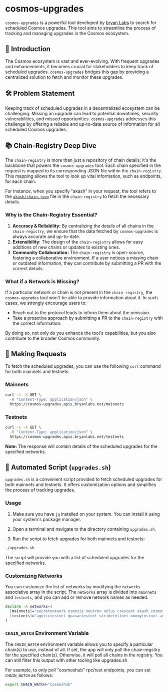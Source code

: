 # cosmos-upgrades

`cosmos-upgrades` is a powerful tool developed by [bryan Labs](https://github.com/bryanlabs) to search for scheduled Cosmos upgrades. This tool aims to streamline the process of tracking and managing upgrades in the Cosmos ecosystem.

## 🌌 Introduction

The Cosmos ecosystem is vast and ever-evolving. With frequent upgrades and enhancements, it becomes crucial for stakeholders to keep track of scheduled upgrades. `cosmos-upgrades` bridges this gap by providing a centralized solution to fetch and monitor these upgrades.

## 🛠 Problem Statement

Keeping track of scheduled upgrades in a decentralized ecosystem can be challenging. Missing an upgrade can lead to potential downtimes, security vulnerabilities, and missed opportunities. `cosmos-upgrades` addresses this challenge by offering a reliable and up-to-date source of information for all scheduled Cosmos upgrades.

## 📚 Chain-Registry Deep Dive

The `chain-registry` is more than just a repository of chain details; it's the backbone that powers the `cosmos-upgrades` tool. Each chain specified in the request is mapped to its corresponding JSON file within the `chain-registry`. This mapping allows the tool to look up vital information, such as endpoints, for each chain.

For instance, when you specify "akash" in your request, the tool refers to the [`akash/chain.json`](https://github.com/cosmos/chain-registry/blob/master/akash/chain.json) file in the `chain-registry` to fetch the necessary details.

### Why is the Chain-Registry Essential?

1. **Accuracy & Reliability:** By centralizing the details of all chains in the `chain-registry`, we ensure that the data fetched by `cosmos-upgrades` is always accurate and up-to-date.
2. **Extensibility:** The design of the `chain-registry` allows for easy additions of new chains or updates to existing ones.
3. **Community Collaboration:** The `chain-registry` is open-source, fostering a collaborative environment. If a user notices a missing chain or outdated information, they can contribute by submitting a PR with the correct details.

### What if a Network is Missing?

If a particular network or chain is not present in the `chain-registry`, the `cosmos-upgrades` tool won't be able to provide information about it. In such cases, we strongly encourage users to:

- Reach out to the protocol leads to inform them about the omission.
- Take a proactive approach by submitting a PR to the `chain-registry` with the correct information.

By doing so, not only do you enhance the tool's capabilities, but you also contribute to the broader Cosmos community.

## 🚀 Making Requests

To fetch the scheduled upgrades, you can use the following `curl` command for both mainnets and testnets:

### Mainnets

```bash
curl -s -X GET \
  -H "Content-Type: application/json" \
  https://cosmos-upgrades.apis.bryanlabs.net/mainnets
```

### Testnets

```bash
curl -s -X GET \
  -H "Content-Type: application/json" \
  https://cosmos-upgrades.apis.bryanlabs.net/testnets
```

**Note:** The response will contain details of the scheduled upgrades for the specified networks.

## 🧪 Automated Script (`upgrades.sh`)

`upgrades.sh` is a convenient script provided to fetch scheduled upgrades for both mainnets and testnets. It offers customization options and simplifies the process of tracking upgrades.

### Usage

1. Make sure you have `jq` installed on your system. You can install it using your system's package manager.

2. Open a terminal and navigate to the directory containing `upgrades.sh`.

3. Run the script to fetch upgrades for both mainnets and testnets:

```bash
./upgrades.sh
```

The script will provide you with a list of scheduled upgrades for the specified networks.

### Customizing Networks

You can customize the list of networks by modifying the `networks` associative array in the script. The `networks` array is divided into `mainnets` and `testnets`, and you can add or remove network names as needed.

```bash
declare -A networks=(
  [mainnets]="secretnetwork osmosis neutron nolus crescent akash cosmoshub sentinel stargaze omniflixhub cosmoshub terra kujira stride injective juno agoric evmos noble omny quasar dvpn onomy"
  [testnets]="agorictestnet quasartestnet stridetestnet onomytestnet axelartestnet nibirutestnet nobletestnet dydxtestnet osmosistestnet cosmoshubtestnet"
)
```

### `CHAIN_WATCH` Environment Variable

The `CHAIN_WATCH` environment variable allows you to specify a particular chain(s) to use, instead of all. If set, the app will only poll the chain-regsitry for the specified chain(s). Otherwise, it will poll all chains in the registry. You can still filter this output with other tooling like upgrades.sh

For example, to only poll "cosmoshub" rpc/rest endpoints, you can set `CHAIN_WATCH` as follows:

```bash
export CHAIN_WATCH="cosmoshub"
```
